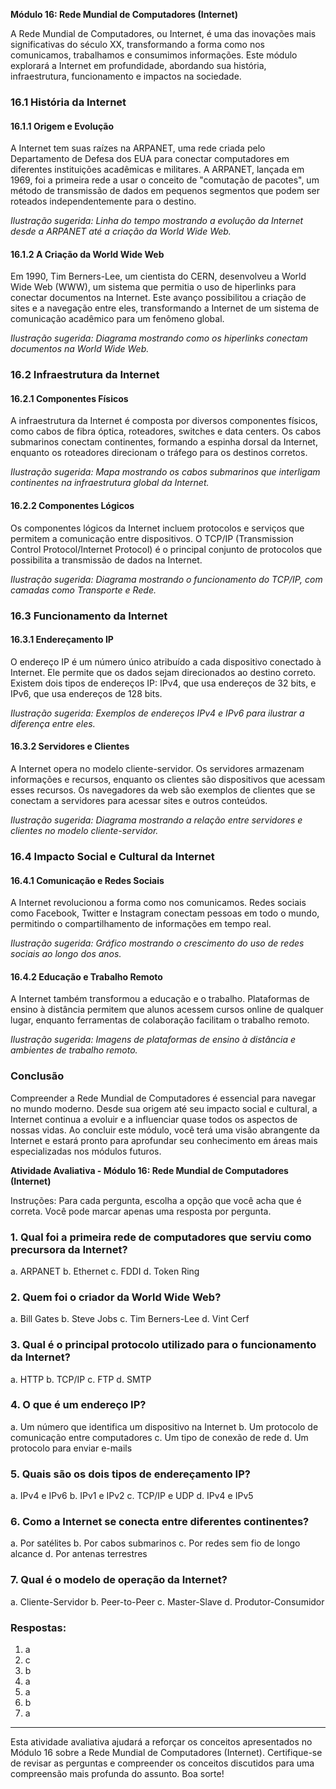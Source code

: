 **Módulo 16: Rede Mundial de Computadores (Internet)**

A Rede Mundial de Computadores, ou Internet, é uma das inovações mais significativas do século XX, transformando a forma como nos comunicamos, trabalhamos e consumimos informações. Este módulo explorará a Internet em profundidade, abordando sua história, infraestrutura, funcionamento e impactos na sociedade.

### 16.1 História da Internet

#### 16.1.1 Origem e Evolução
A Internet tem suas raízes na ARPANET, uma rede criada pelo Departamento de Defesa dos EUA para conectar computadores em diferentes instituições acadêmicas e militares. A ARPANET, lançada em 1969, foi a primeira rede a usar o conceito de "comutação de pacotes", um método de transmissão de dados em pequenos segmentos que podem ser roteados independentemente para o destino.

*Ilustração sugerida: Linha do tempo mostrando a evolução da Internet desde a ARPANET até a criação da World Wide Web.*

#### 16.1.2 A Criação da World Wide Web
Em 1990, Tim Berners-Lee, um cientista do CERN, desenvolveu a World Wide Web (WWW), um sistema que permitia o uso de hiperlinks para conectar documentos na Internet. Este avanço possibilitou a criação de sites e a navegação entre eles, transformando a Internet de um sistema de comunicação acadêmico para um fenômeno global.

*Ilustração sugerida: Diagrama mostrando como os hiperlinks conectam documentos na World Wide Web.*

### 16.2 Infraestrutura da Internet

#### 16.2.1 Componentes Físicos
A infraestrutura da Internet é composta por diversos componentes físicos, como cabos de fibra óptica, roteadores, switches e data centers. Os cabos submarinos conectam continentes, formando a espinha dorsal da Internet, enquanto os roteadores direcionam o tráfego para os destinos corretos.

*Ilustração sugerida: Mapa mostrando os cabos submarinos que interligam continentes na infraestrutura global da Internet.*

#### 16.2.2 Componentes Lógicos
Os componentes lógicos da Internet incluem protocolos e serviços que permitem a comunicação entre dispositivos. O TCP/IP (Transmission Control Protocol/Internet Protocol) é o principal conjunto de protocolos que possibilita a transmissão de dados na Internet.

*Ilustração sugerida: Diagrama mostrando o funcionamento do TCP/IP, com camadas como Transporte e Rede.*

### 16.3 Funcionamento da Internet

#### 16.3.1 Endereçamento IP
O endereço IP é um número único atribuído a cada dispositivo conectado à Internet. Ele permite que os dados sejam direcionados ao destino correto. Existem dois tipos de endereços IP: IPv4, que usa endereços de 32 bits, e IPv6, que usa endereços de 128 bits.

*Ilustração sugerida: Exemplos de endereços IPv4 e IPv6 para ilustrar a diferença entre eles.*

#### 16.3.2 Servidores e Clientes
A Internet opera no modelo cliente-servidor. Os servidores armazenam informações e recursos, enquanto os clientes são dispositivos que acessam esses recursos. Os navegadores da web são exemplos de clientes que se conectam a servidores para acessar sites e outros conteúdos.

*Ilustração sugerida: Diagrama mostrando a relação entre servidores e clientes no modelo cliente-servidor.*

### 16.4 Impacto Social e Cultural da Internet

#### 16.4.1 Comunicação e Redes Sociais
A Internet revolucionou a forma como nos comunicamos. Redes sociais como Facebook, Twitter e Instagram conectam pessoas em todo o mundo, permitindo o compartilhamento de informações em tempo real. 

*Ilustração sugerida: Gráfico mostrando o crescimento do uso de redes sociais ao longo dos anos.*

#### 16.4.2 Educação e Trabalho Remoto
A Internet também transformou a educação e o trabalho. Plataformas de ensino à distância permitem que alunos acessem cursos online de qualquer lugar, enquanto ferramentas de colaboração facilitam o trabalho remoto.

*Ilustração sugerida: Imagens de plataformas de ensino à distância e ambientes de trabalho remoto.*

### Conclusão

Compreender a Rede Mundial de Computadores é essencial para navegar no mundo moderno. Desde sua origem até seu impacto social e cultural, a Internet continua a evoluir e a influenciar quase todos os aspectos de nossas vidas. Ao concluir este módulo, você terá uma visão abrangente da Internet e estará pronto para aprofundar seu conhecimento em áreas mais especializadas nos módulos futuros.

**Atividade Avaliativa - Módulo 16: Rede Mundial de Computadores (Internet)**

Instruções: Para cada pergunta, escolha a opção que você acha que é correta. Você pode marcar apenas uma resposta por pergunta.

### 1. **Qual foi a primeira rede de computadores que serviu como precursora da Internet?**
   a. ARPANET
   b. Ethernet
   c. FDDI
   d. Token Ring

### 2. **Quem foi o criador da World Wide Web?**
   a. Bill Gates
   b. Steve Jobs
   c. Tim Berners-Lee
   d. Vint Cerf

### 3. **Qual é o principal protocolo utilizado para o funcionamento da Internet?**
   a. HTTP
   b. TCP/IP
   c. FTP
   d. SMTP

### 4. **O que é um endereço IP?**
   a. Um número que identifica um dispositivo na Internet
   b. Um protocolo de comunicação entre computadores
   c. Um tipo de conexão de rede
   d. Um protocolo para enviar e-mails

### 5. **Quais são os dois tipos de endereçamento IP?**
   a. IPv4 e IPv6
   b. IPv1 e IPv2
   c. TCP/IP e UDP
   d. IPv4 e IPv5

### 6. **Como a Internet se conecta entre diferentes continentes?**
   a. Por satélites
   b. Por cabos submarinos
   c. Por redes sem fio de longo alcance
   d. Por antenas terrestres

### 7. **Qual é o modelo de operação da Internet?**
   a. Cliente-Servidor
   b. Peer-to-Peer
   c. Master-Slave
   d. Produtor-Consumidor

### Respostas:
1. a
2. c
3. b
4. a
5. a
6. b
7. a

---

Esta atividade avaliativa ajudará a reforçar os conceitos apresentados no Módulo 16 sobre a Rede Mundial de Computadores (Internet). Certifique-se de revisar as perguntas e compreender os conceitos discutidos para uma compreensão mais profunda do assunto. Boa sorte!